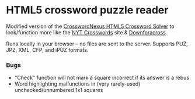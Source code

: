 # HTML5 crossword puzzle reader

Modified version of the [CrosswordNexus HTML5 Crossword Solver](https://github.com/crosswordnexus/html5-crossword-solver) to look/function more like the [NYT Crosswords](https://www.nytimes.com/crosswords) site & [Downforacross](https://github.com/downforacross/downforacross.com).

Runs locally in your browser – no files are sent to the server. Supports PUZ, JPZ, XML, CFP, and iPUZ formats.

### Bugs

 - "Check" function will not mark a square incorrect if its answer is a rebus
 - Word highlighting malfunctions in (very rarely-used) unchecked/unnumbered 1x1 squares